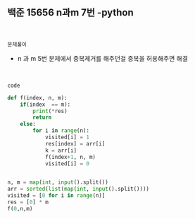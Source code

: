 ## 백준 15656 n과m 7번 -python

<br>

`문제풀이`

- n 과 m 5번 문제에서 중복제거를 해주던걸 중복을 허용해주면 해결

<br>

`code`

```python
def f(index, n, m):
    if(index  == m):
        print(*res)
        return
    else:
        for i in range(n):
            visited[i] = 1
            res[index] = arr[i]
            k = arr[i]
            f(index+1, n, m)
            visited[i] = 0 


n, m = map(int, input().split())
arr = sorted(list(map(int, input().split())))
visited = [0 for i in range(n)]
res = [0] * m
f(0,n,m)
```

